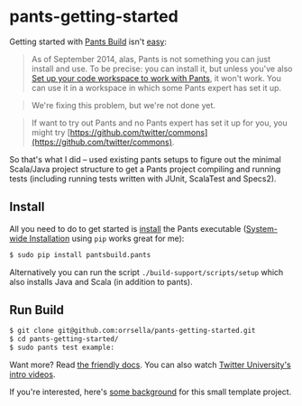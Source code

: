 # pants-getting-started

Getting started with [Pants Build](https://pantsbuild.github.io/) isn't [easy](https://pantsbuild.github.io/install.html):

> As of September 2014, alas, Pants is not something you can just install and use. To be precise: you can install it, but unless you've also [Set up your code workspace to work with Pants](https://pantsbuild.github.io/setup_repo.html), it won't work. You can use it in a workspace in which some Pants expert has set it up.

> We're fixing this problem, but we're not done yet.

> If want to try out Pants and no Pants expert has set it up for you, you might try [https://github.com/twitter/commons](https://github.com/twitter/commons).

So that's what I did – used existing pants setups to figure out the minimal Scala/Java project structure to get a Pants project compiling and running tests (including running tests written with JUnit, ScalaTest and Specs2).

## Install

All you need to do to get started is [install](https://pantsbuild.github.io/install.html) the Pants executable ([System-wide Installation](https://pantsbuild.github.io/install.html#system-wide-installation) using `pip` works great for me):

```bash
$ sudo pip install pantsbuild.pants
```

Alternatively you can run the script `./build-support/scripts/setup` which also installs Java and Scala (in addition to pants).

## Run Build

```bash
$ git clone git@github.com:orrsella/pants-getting-started.git
$ cd pants-getting-started/
$ sudo pants test example:
```

Want more? Read [the friendly docs](https://pantsbuild.github.io/first_concepts.html). You can also watch [Twitter University's intro videos](https://engineering.twitter.com/university/videos/getting-started-with-the-pants-build-system-why-pants).

If you're interested, here's [some background](https://orrsella.com/2015/05/31/getting-started-with-pants-build-for-scala-projects/) for this small template project.
